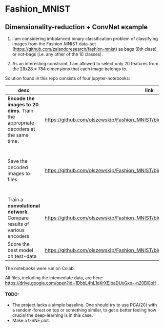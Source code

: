 # Fashion_MNIST

Dimensionality-reduction + ConvNet example
---
1. I am considering imbalanced binary classification problem of classifying images from the Fashion-MNIST data-set (https://github.com/zalandoresearch/fashion-mnist) as bags (8th class) or not-bags (i.e. any other of the 10 classes).

2. As an interesting constraint, I am allowed to select only 20 features from the 28x28 = 784 dimensions that each image belongs to.

Solution found in this repo consists of four jupyter-notebooks:

desc | link | note
--- | --- | --- 
**Encode the images to 20 dims.** Train the appropriate decoders at the same time. | https://github.com/olszewskip/Fashion_MNIST/blob/master/dimensionality_reduction.ipynb | An **autoencoder** does better than **PCA**.
Save the decoded images to files. | https://github.com/olszewskip/Fashion_MNIST/blob/master/compression.ipynb | The classifier will be fit without modifying the decoder, hence we can decode once before further training.
Train a **convolutional network**. Compare results of various encoders | https://github.com/olszewskip/Fashion_MNIST/blob/master/classification.ipynb | PCA can be as good as an overcomplicated autoencoder, but it does not win.
Score the best model on test-data | https://github.com/olszewskip/Fashion_MNIST/blob/master/final_test.ipynb | **97% F1** in 'bag'-class.

The notebooks were run on Colab.

All files, including the intemediate data, are here: https://drive.google.com/open?id=1DbbL4hL1qKrXEjbaDUxGxp--n20Bl0oH .

#### TODO:
* The project lacks a simple baseline. One should try to use PCA(20) with a random-forest on top or something similar, to get a better feeling how crucial the deep-learning is in this case.
* Make a t-SNE plot.
